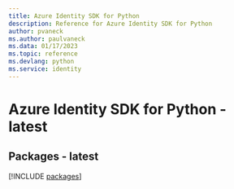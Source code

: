 ```yaml
---
title: Azure Identity SDK for Python
description: Reference for Azure Identity SDK for Python
author: pvaneck
ms.author: paulvaneck
ms.data: 01/17/2023
ms.topic: reference
ms.devlang: python
ms.service: identity
---
```

# Azure Identity SDK for Python - latest
## Packages - latest
[!INCLUDE [packages](identity-index.md)]